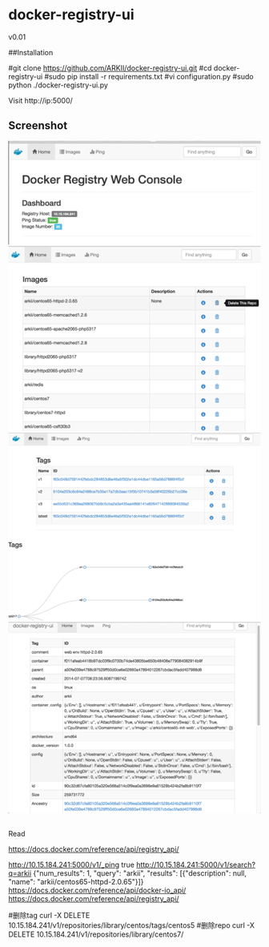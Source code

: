 docker-registry-ui
==================

v0.01

##Installation

#git clone https://github.com/ARKII/docker-registry-ui.git
#cd docker-registry-ui
#sudo pip install -r requirements.txt
#vi configuration.py
#sudo python ./docker-registry-ui.py


Visit http://ip:5000/


## Screenshot
![image](https://github.com/ARKII/docker-registry-ui/blob/master/test/1.png)
![image](https://github.com/ARKII/docker-registry-ui/blob/master/test/2.png)
![image](https://github.com/ARKII/docker-registry-ui/blob/master/test/3.png)
![image](https://github.com/ARKII/docker-registry-ui/blob/master/test/4.png)







##
Read

https://docs.docker.com/reference/api/registry_api/


http://10.15.184.241:5000/v1/_ping
true
http://10.15.184.241:5000/v1/search?q=arkii
{"num_results": 1, "query": "arkii", "results": [{"description": null, "name": "arkii/centos65-httpd-2.0.65"}]}
https://docs.docker.com/reference/api/docker-io_api/
https://docs.docker.com/reference/api/registry_api/


#删除tag
curl -X DELETE 10.15.184.241/v1/repositories/library/centos/tags/centos5
#删除repo
curl -X DELETE 10.15.184.241/v1/repositories/library/centos7/
